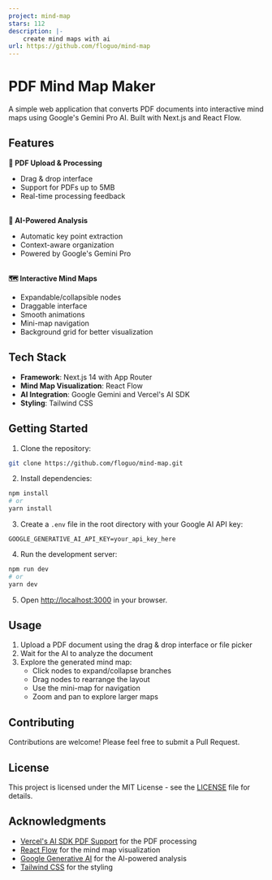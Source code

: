 ```yaml
---
project: mind-map
stars: 112
description: |-
    create mind maps with ai
url: https://github.com/floguo/mind-map
---
```


# PDF Mind Map Maker

A simple web application that converts PDF documents into interactive mind maps using Google's Gemini Pro AI. Built with Next.js and React Flow.

## Features

<strong>📄 PDF Upload & Processing</strong>
  - Drag & drop interface
  - Support for PDFs up to 5MB
  - Real-time processing feedback

<br><strong>🧠 AI-Powered Analysis</strong>
  - Automatic key point extraction
  - Context-aware organization
  - Powered by Google's Gemini Pro

<br><strong>🗺️ Interactive Mind Maps</strong>
  - Expandable/collapsible nodes
  - Draggable interface
  - Smooth animations
  - Mini-map navigation
  - Background grid for better visualization

## Tech Stack

- **Framework**: Next.js 14 with App Router
- **Mind Map Visualization**: React Flow
- **AI Integration**: Google Gemini and Vercel's AI SDK
- **Styling**: Tailwind CSS
## Getting Started

1. Clone the repository:

```bash
git clone https://github.com/floguo/mind-map.git
```

2. Install dependencies:

```bash
npm install
# or
yarn install
```

3. Create a `.env` file in the root directory with your Google AI API key:

```env
GOOGLE_GENERATIVE_AI_API_KEY=your_api_key_here
```

4. Run the development server:

```bash
npm run dev
# or
yarn dev
```

5. Open [http://localhost:3000](http://localhost:3000) in your browser.

## Usage

1. Upload a PDF document using the drag & drop interface or file picker
2. Wait for the AI to analyze the document
3. Explore the generated mind map:
   - Click nodes to expand/collapse branches
   - Drag nodes to rearrange the layout
   - Use the mini-map for navigation
   - Zoom and pan to explore larger maps

## Contributing

Contributions are welcome! Please feel free to submit a Pull Request.

## License

This project is licensed under the MIT License - see the [LICENSE](LICENSE) file for details.

## Acknowledgments
- [Vercel's AI SDK PDF Support](https://vercel.com/docs/ai/ai-sdk/pdf-support) for the PDF processing
- [React Flow](https://reactflow.dev/) for the mind map visualization
- [Google Generative AI](https://ai.google.dev/) for the AI-powered analysis
- [Tailwind CSS](https://tailwindcss.com/) for the styling

